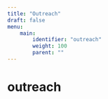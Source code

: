 ```yaml
---
title: "Outreach"
draft: false
menu:
    main:
        identifier: "outreach"
        weight: 100
        parent: ""
---
```


# outreach